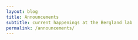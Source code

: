 ```yaml
---
layout: blog
title: Announcements
subtitle: current happenings at the Bergland lab
permalink: /announcements/
---
```

